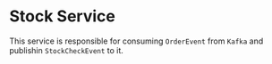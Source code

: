 # Stock Service

This service is responsible for consuming `OrderEvent` from `Kafka` and publishin `StockCheckEvent` to it.